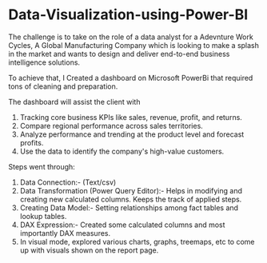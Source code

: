 # Data-Visualization-using-Power-BI

The challenge is to take on the role of a data analyst for a Adevnture Work Cycles, A Global Manufacturing Company which is looking to make a splash in the market and wants to design and deliver end-to-end business intelligence solutions.


To achieve that, I Created a dashboard on Microsoft PowerBi that required tons of cleaning and preparation.

The dashboard will assist the client with
1. Tracking core business KPIs like sales, revenue, profit, and returns.
2. Compare regional performance across sales territories.
3. Analyze performance and trending at the product level and forecast profits.
4. Use the data to identify the company's high-value customers.

Steps went through:
1. Data Connection:- (Text/csv)
2. Data Transformation (Power Query Editor):- Helps in modifying and creating new calculated columns. Keeps the track of applied steps.
3. Creating Data Model:- Setting relationships among fact tables and lookup tables.
4. DAX Expression:- Created some calculated columns and most importantly DAX measures.
5. In visual mode, explored various charts, graphs, treemaps, etc to come up with visuals shown on the report page.
